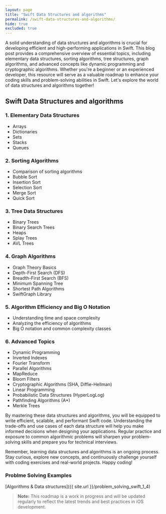 ```yaml
---
layout: page
title: "Swift Data Structures and algorithms"
permalink: /swift-data-structures-and-algorithms/
hide: true
excluded: true
---
```


A solid understanding of data structures and algorithms is crucial for developing efficient and high-performing applications in Swift. This blog post provides a comprehensive overview of essential topics, including elementary data structures, sorting algorithms, tree structures, graph algorithms, and advanced concepts like dynamic programming and cryptographic algorithms. Whether you're a beginner or an experienced developer, this resource will serve as a valuable roadmap to enhance your coding skills and problem-solving abilities in Swift. Let's explore the world of data structures and algorithms together!

## Swift Data Structures and algorithms

### 1. Elementary Data Structures
- Arrays
- Dictionaries
- Sets
- Stacks
- Queues

### 2. Sorting Algorithms
- Comparison of sorting algorithms
- Bubble Sort
- Insertion Sort
- Selection Sort
- Merge Sort
- Quick Sort

### 3. Tree Data Structures
- Binary Trees
- Binary Search Trees
- Heaps
- Splay Trees
- AVL Trees

### 4. Graph Algorithms
- Graph Theory Basics
- Depth-First Search (DFS)
- Breadth-First Search (BFS)
- Minimum Spanning Tree
- Shortest Path Algorithms
- SwiftGraph Library

### 5. Algorithm Efficiency and Big O Notation
- Understanding time and space complexity
- Analyzing the efficiency of algorithms
- Big O notation and common complexity classes

### 6. Advanced Topics
- Dynamic Programming
- Inverted Indexes
- Fourier Transform
- Parallel Algorithms
- MapReduce
- Bloom Filters
- Cryptographic Algorithms (SHA, Diffie-Hellman)
- Linear Programming
- Probabilistic Data Structures (HyperLogLog)
- Pathfinding Algorithms (A*)
- Merkle Trees

By mastering these data structures and algorithms, you will be equipped to write efficient, scalable, and performant Swift code. Understanding the trade-offs and use cases of each data structure will help you make informed decisions when designing your applications. Regular practice and exposure to common algorithmic problems will sharpen your problem-solving skills and prepare you for technical interviews.

Remember, learning data structures and algorithms is an ongoing process. Stay curious, explore new concepts, and continuously challenge yourself with coding exercises and real-world projects. Happy coding!

### Problme Solving Examples
[Algorithms & Data structures]({{ site.url }}/problem_solving_swift_1_4)<br>

> **Note:** This roadmap is a work in progress and will be updated regularly to reflect the latest trends and best practices in iOS development.
